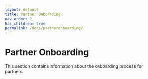 ```yaml
---
layout: default
title: Partner Onboarding
nav_order: 2
has_children: true
permalink: /docs/partneronboarding/
---
```


# Partner Onboarding

This section contains information about the onboarding process for partners.